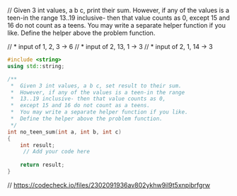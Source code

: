 // Given 3 int values, a b c, print their sum. However, if any of the values is a teen-in the range 13..19 inclusive- then that value counts as 0, except 15 and 16 do not count as a teens. You may write a separate helper function if you like. Define the helper above the problem function.

// * input of 1, 2, 3 → 6
// * input of 2, 13, 1 → 3
// * input of 2, 1, 14 → 3

```cpp
#include <string>
using std::string;

/**
 *  Given 3 int values, a b c, set result to their sum. 
 *  However, if any of the values is a teen-in the range 
 *  13..19 inclusive- then that value counts as 0, 
 *  except 15 and 16 do not count as a teens. 
 *  You may write a separate helper function if you like. 
 *  Define the helper above the problem function. 
 */
int no_teen_sum(int a, int b, int c)
{
    int result;
     // Add your code here
    
    return result;
}
```

// https://codecheck.io/files/2302091936av802ykhw9il9t5xnpibrfgrw